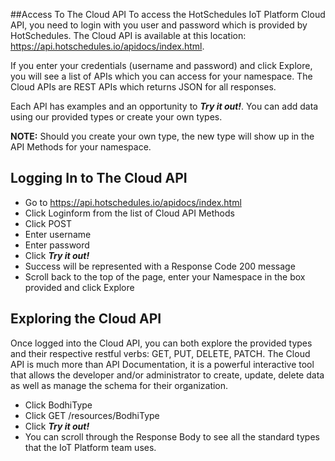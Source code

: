 ##Access To The Cloud API 
To access the HotSchedules IoT Platform Cloud API, you need to login with you user and password which is provided by HotSchedules.  The Cloud API is available at this location: <a href="https://api.hotschedules.io/apidocs/index.html">https://api.hotschedules.io/apidocs/index.html</a>.  

If you enter your credentials (username and password) and click Explore, you will see a list of APIs which you can access for your namespace.  The Cloud APIs are REST APIs which returns JSON for all responses.  

Each API has examples and an opportunity to _**Try it out!**_.  You can add data using our provided types or create your own types.

**NOTE:** Should you create your own type, the new type will show up in the API Methods for your namespace.

## Logging In to The Cloud API
- Go to  <a href="https://api.hotschedules.io/apidocs/index.html">https://api.hotschedules.io/apidocs/index.html</a>
- Click Loginform from the list of Cloud API Methods
- Click POST
- Enter username
- Enter password
- Click _**Try it out!**_
- Success will be represented with a Response Code 200 message
- Scroll back to the top of the page, enter your Namespace in the box provided and click Explore 

## Exploring the Cloud API

Once logged into the Cloud API, you can both explore the provided types and their respective restful verbs: GET, PUT, DELETE, PATCH. The Cloud API is much more than API Documentation, it is a powerful interactive tool that allows the developer and/or administrator to create, update, delete data as well as manage the schema for their organization.  

- Click BodhiType
- Click GET /resources/BodhiType
- Click _**Try it out!**_
- You can scroll through the Response Body to see all the standard types that the IoT Platform team uses.
 
